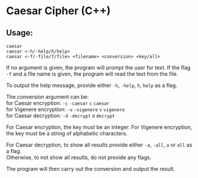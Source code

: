 # Caesar Cipher (C++)

## Usage:
```caesar```<br>
```caesar <-h/-help/h/help>```<br>
```caesar <-f/-file/f/file> <filename> <conversion> <key/all>```<br>

If no argument is given, the program will prompt the user for text.
If the flag `-f` and a file name is given, the program will read the text from the file.<br>

To output the help message, provide either `-h`, `-help`, `h`, `help` as a flag.<br>

The conversion argument can be:<br>
for Caesar encryption: `-c` `-caesar` `c` `caesar`<br>
for Vigenere encryption: `-v` `-vigenere` `v` `vigenere`<br>
for Caesar decryption: `-d` `-decrypt` `d` `decrypt`<br>

For Caesar encryption, the key must be an integer.
For Vigenere encryption, the key must be a string of alphabetic characters.

For Caesar decryption, to show all results provide either `-a`, `-all`, `a` or `all` as a flag.<br>
Otherwise, to not show all results, do not provide any flags.

The program will then carry out the conversion and output the result.
